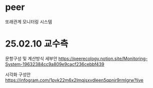 # peer
또래관계 모니터링 시스템

# 25.02.10 교수측
문항구성 및 계산방식 세부안
https://peerecology.notion.site/Monitoring-System-19632384cc9a809e9cacf236cebbf439

시각화 구성안
https://infogram.com/1pvk22m6x2lmqjsxvdleen5qpnir9rmlgrw?live
